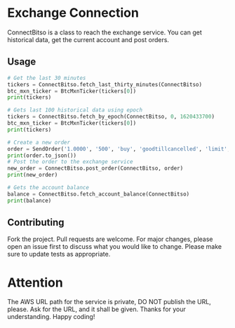 
# Exchange Connection

ConnectBitso is a class to reach the exchange service. You can get historical data, get the current account and post orders.


## Usage

```python
# Get the last 30 minutes
tickers = ConnectBitso.fetch_last_thirty_minutes(ConnectBitso)
btc_mxn_ticker = BtcMxnTicker(tickers[0])
print(tickers)

# Gets last 100 historical data using epoch
tickers = ConnectBitso.fetch_by_epoch(ConnectBitso, 0, 1620433700)
btc_mxn_ticker = BtcMxnTicker(tickers[0])
print(tickers)

# Create a new order
order = SendOrder('1.0000', '500', 'buy', 'goodtillcancelled', 'limit', '')
print(order.to_json())
# Post the order to the exchange service
new_order = ConnectBitso.post_order(ConnectBitso, order)
print(new_order)

# Gets the account balance
balance = ConnectBitso.fetch_account_balance(ConnectBitso)
print(balance)
```


## Contributing
Fork the project.
Pull requests are welcome. For major changes, please open an issue first to discuss what you would like to change.
Please make sure to update tests as appropriate.


# Attention
The AWS URL path for the service is private, DO NOT publish the URL, please.
Ask for the URL, and it shall be given.
Thanks for your understanding. Happy coding!

